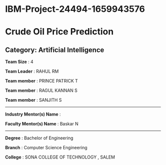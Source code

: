 # IBM-Project-24494-1659943576
# Crude Oil Price Prediction
## Category: Artificial Intelligence

**Team Size** : 4

**Team Leader**  : RAHUL RM

**Team member** : PRINCE PATRICK T

**Team member** : RAGUL KANNAN S

**Team member** : SANJITH S 

___
**Industry Mentor(s) Name** :

**Faculty Mentor(s) Name** : Baskar N
___
**Degree** : Bachelor of Engineering

**Branch** : Computer Science Engineering

**College** : SONA COLLEGE OF TECHNOLOGY , SALEM


